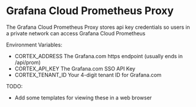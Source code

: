 # Grafana Cloud Prometheus Proxy

The Grafana Cloud Prometheus Proxy stores api key credentials so users in a private network can access Grafana Cloud Prometheus

Environment Variables:

* CORTEX_ADDRESS The Grafana.com https endpoint (usually ends in /api/prom)
* CORTEX_API_KEY The Grafana.com SSO API Key
* CORTEX_TENANT_ID Your 4-digit tenant ID for Grafana.com

TODO: 

* Add some templates for viewing these in a web browser